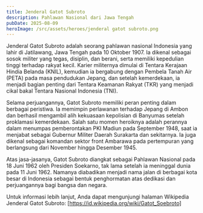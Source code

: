 ```yaml
---
title: Jenderal Gatot Subroto
description: Pahlawan Nasional dari Jawa Tengah
pubDate: 2025-08-09
heroImage: /src/assets/heroes/jenderal gatot subroto.png
---
```

Jenderal Gatot Subroto adalah seorang pahlawan nasional Indonesia yang lahir di Jatilawang, Jawa Tengah pada 10 Oktober 1907. Ia dikenal sebagai sosok militer yang tegas, disiplin, dan berani, serta memiliki kepedulian tinggi terhadap rakyat kecil. Karier militernya dimulai di Tentara Kerajaan Hindia Belanda (KNIL), kemudian ia bergabung dengan Pembela Tanah Air (PETA) pada masa pendudukan Jepang, dan setelah kemerdekaan, ia menjadi bagian penting dari Tentara Keamanan Rakyat (TKR) yang menjadi cikal bakal Tentara Nasional Indonesia (TNI).

Selama perjuangannya, Gatot Subroto memiliki peran penting dalam berbagai peristiwa. Ia memimpin perlawanan terhadap Jepang di Ambon dan berhasil mengambil alih kekuasaan kepolisian di Banyumas setelah proklamasi kemerdekaan. Salah satu momen heroiknya adalah perannya dalam menumpas pemberontakan PKI Madiun pada September 1948, saat ia menjabat sebagai Gubernur Militer Daerah Surakarta dan sekitarnya. Ia juga dikenal sebagai komandan sektor front Ambarawa pada pertempuran yang berlangsung dari November hingga Desember 1945.

Atas jasa-jasanya, Gatot Subroto diangkat sebagai Pahlawan Nasional pada 18 Juni 1962 oleh Presiden Soekarno, tak lama setelah ia meninggal dunia pada 11 Juni 1962. Namanya diabadikan menjadi nama jalan di berbagai kota besar di Indonesia sebagai bentuk penghormatan atas dedikasi dan perjuangannya bagi bangsa dan negara.

Untuk informasi lebih lanjut, Anda dapat mengunjungi halaman Wikipedia Jenderal Gatot Subroto: [https://id.wikipedia.org/wiki/Gatot_Soebroto]
